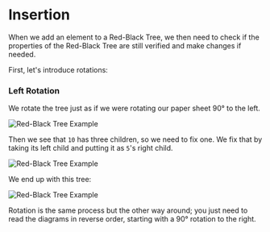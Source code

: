 # Insertion

When we add an element to a Red-Black Tree, we then need to check if the properties of the Red-Black Tree are still verified and make changes if needed.

First, let's introduce rotations:

### Left Rotation

We rotate the tree just as if we were rotating our paper sheet 90° to the left.

![Red-Black Tree Example](img/leftrotate1.png)

Then we see that `10` has three children, so we need to fix one. We fix that by taking its left child and putting it as `5`'s right child.

![Red-Black Tree Example](img/leftrotate2.png)

We end up with this tree:

![Red-Black Tree Example](img/leftrotate2.png)

Rotation is the same process but the other way around; you just need to read the diagrams in reverse order, starting with a 90° rotation to the right.
